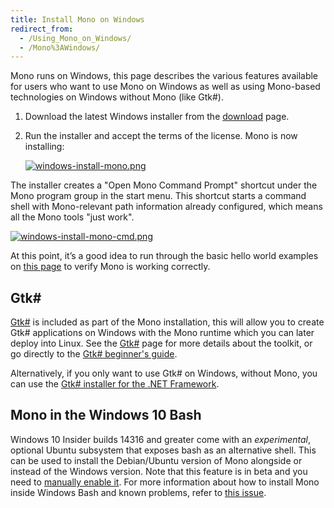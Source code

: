 ```yaml
---
title: Install Mono on Windows
redirect_from:
  - /Using_Mono_on_Windows/
  - /Mono%3AWindows/
---
```


Mono runs on Windows, this page describes the various features available for users who want to use Mono on Windows as well as using Mono-based technologies on Windows without Mono (like Gtk#).

1.  Download the latest Windows installer from the [download](/download/stable/) page.
2.  Run the installer and accept the terms of the license. Mono is now installing:

    [![windows-install-mono.png](/images/windows-install-mono.png)](/images/windows-install-mono.png)

The installer creates a "Open Mono Command Prompt" shortcut under the Mono program group in the start menu.
This shortcut starts a command shell with Mono-relevant path information already configured, which means all the Mono tools "just work".

[![windows-install-mono-cmd.png](/images/windows-install-mono-cmd.png)](/images/windows-install-mono-cmd.png)

At this point, it’s a good idea to run through the basic hello world examples on [this page](/docs/getting-started/mono-basics/) to verify Mono is working correctly.

Gtk#
-----

[Gtk#](/docs/gui/gtksharp/) is included as part of the Mono installation, this will allow you to create Gtk# applications on Windows with the Mono runtime which you can later deploy into Linux. See the [Gtk#](/docs/gui/gtksharp/) page for more details about the toolkit, or go directly to the [Gtk# beginner's guide](/docs/gui/gtksharp/beginners-guide/).

Alternatively, if you only want to use Gtk# on Windows, without Mono, you can use the [Gtk# installer for the .NET Framework](/docs/gui/gtksharp/installer-for-net-framework/).

Mono in the Windows 10 Bash
---------------------------

Windows 10 Insider builds 14316 and greater come with an *experimental*, optional Ubuntu subsystem that exposes bash as an alternative shell. This can be used to install the Debian/Ubuntu version of Mono alongside or instead of the Windows version. Note that this feature is in beta and you need to [manually enable it](http://www.howtogeek.com/249966/how-to-install-and-use-the-linux-bash-shell-on-windows-10/). For more information about how to install Mono inside Windows Bash and known problems, refer to [this issue](https://github.com/mono/website/issues/199).
